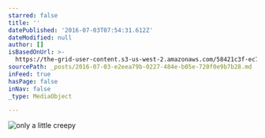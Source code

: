 ```yaml
---
starred: false
title: ''
datePublished: '2016-07-03T07:54:31.612Z'
dateModified: null
author: []
isBasedOnUrl: >-
  https://the-grid-user-content.s3-us-west-2.amazonaws.com/58421c3f-ec79-4e61-a802-e5b171eeb762.jpg
sourcePath: _posts/2016-07-03-e2eea79b-0227-484e-b05e-720f0e9b7b28.md
inFeed: true
hasPage: false
inNav: false
_type: MediaObject

---
```

![only a little creepy](https://the-grid-user-content.s3-us-west-2.amazonaws.com/58421c3f-ec79-4e61-a802-e5b171eeb762.jpg)